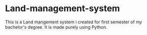 # Land-management-system
This is a Land mangement system i created for first semester of my bachelor's degree. It is made purely using Python.
